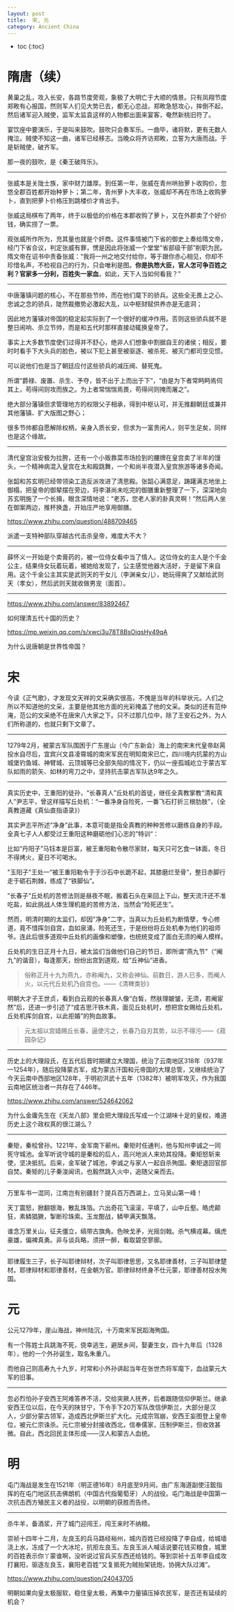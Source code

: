 ```yaml
---
layout: post
title:  宋, 元
category: Ancient China 
---
```


* toc
{:toc}

# 隋唐（续）

黄巢之乱，攻入长安，各路节度旁观，象极了大明亡于大顺的情景。只有凤翔节度郑畋有心报国，然则军人们见大势已去，都无心恋战，郑畋急怒攻心，摔倒不起，然后诸军迎入贼使，监军太监袁这样的人物都出面来宴客，奄然新桃旧符了。

宴饮座中要演乐，于是叫来鼓吹。鼓吹只会奏军乐。一曲毕，诸将默，更有无数人掩泣。贼使不知这一曲，诸军已经移志。当晚众将齐访郑畋，立誓为大唐而战。于是斩贼使，破齐军。

那一夜的鼓吹，是《秦王破阵乐》。

---

张威本是关陇士族，家中财力雄厚。到任第一年，张威在青州哄抬萝卜收购价，忽悠全郡百姓都开始种萝卜；第二年，青州萝卜大丰收，张威却不再在市场上收购萝卜，直到把萝卜价格压到跳楼价才肯出手。

张威这局棋布了两年，终于以极低的价格在本郡收购了萝卜，又在外郡卖了个好价钱，确实捞了一票。

观张威所作所为，充其量也就是个奸商。这件事情被门下省的御史上奏给隋文帝，经门下省合议，判定张威有罪，愣是因此将张威一个堂堂“省部级干部”削职为民。隋文帝在诏书中责备张威：“我将一州之地交付给你，等于跟你赤心相见，你却不珍惜名声，不检视自己的行为，只会唯利是图。**你是执笏大臣，官人怎可争百姓之利？官家多一分利，百姓失一家血**，如此，天下人当如何看我？”

---

中唐藩镇问题的核心，不在那些节帅，而在他们麾下的骄兵。这些全无畏上之心、忠诚之念的骄兵，陡然裁撤势必激起大乱，以中枢财赋供养亦是无底洞；

因此地方藩镇对帝国的稳定起实际到了一个很好的缓冲作用。否则这些骄兵就不是整日闹响、杀立节帅，而是和五代时那样直接动辄换皇帝了。

事实上大多数节度使们过得并不舒心，绝非人们想象中割据自王的诸侯；相反，要时时看手下大头兵的脸色，被以下犯上甚至被驱逐、被杀死、被灭门都司空见惯。

可以说他们也是当了朝廷应付这些骄兵的减压阀、替死鬼。

所谓“爵禄、废置、杀生、予夺，皆不出于上而出于下”，“由是为下者常眄眄焉伺其上，苟得间则攻而族之。为上者常惴惴焉畏，苟得间则掩而屠之”。

绝大部分藩镇但求管理地方的权限父子相承，得到中枢认可，并无推翻朝廷或兼并其他藩镇、扩大版图之野心；

很多节帅都自愿解除权柄，亲身入质长安，但求为一富贵闲人，则平生足矣，同样也是这个缘故。

---

清代皇宫治安极为拉胯，还有一个小贩靠菜市场捡到的腰牌在皇宫卖了半年的馒头，一个精神病混入皇宫在太和殿跳舞，一个和尚半夜潜入皇宫旅游等诸多奇闻。

张韶和苏玄明已经带领染工造反派攻进了清思殿。张韶心满意足，踌躇满志地坐上御榻，把皇帝的御辇摆在旁边，将李湛尚未吃完的御膳重新整理了一下，深深地向苏玄明施了一个长揖，眼含深情地说：“老苏，您老人家的卦真灵啊！”然后两人坐在御案两边，推杯换盏，开始庄严地享用御膳。

https://www.zhihu.com/question/488709465

派遣一支特种部队穿越古代击杀皇帝，难度大不大？

---

薛怀义一开始是个卖膏药的，被一位侍女看中当了情人。这位侍女的主人是个千金公主，结果侍女玩着玩着，被她给发现了，公主感觉他器大活好，于是留下来自用。这个千金公主其实是武则天的干女儿（李渊亲女儿），她玩得爽了又献给武则天（孝女），然后武则天就收做男宠（面首）。

---

https://www.zhihu.com/answer/83892467

如何理清五代十国的历史？

https://mp.weixin.qq.com/s/xwci3u78T8BsOiqsHy49qA

为什么说唐朝是世界性帝国？

# 宋

今读《正气歌》，才发现文天祥的文采确实很高，不愧是当年的科举状元。人们之所以不知道他的文采，主要是他其他方面的光彩掩盖了他的文采。类似的还有范仲淹，范公的文采绝不在唐宋八大家之下。只不过那几位中，除了王安石之外，为人们所称道的，也就只剩下文章了。

---

1279年2月，被蒙古军队围困于广东崖山（今广东新会）海上的南宋末代皇帝赵昺投水自尽后，宜宾兴文县凌霄城的南宋军民在明知南宋已亡，四川境内抗蒙的方山城堡钓鱼城、神臂城、云顶城等已全部失陷的情况下，仍以一座孤城屹立于蒙古军队如雨的箭矢、如林的弯刀之中，坚持抗击蒙古军队达9年之久。

---

真实历史中，王重阳的徒孙，“长春真人”丘处机的首徒，继任全真教掌教“清和真人”尹志平，曾这样描写丘处机：“一番净身自险死，一番飞石打折三根肋肢”，（全真教道藏《真仙直指语录》）

其实尹志平所述“净身”此事，本意可能是指全真教的种种苦修以磨练自身的手段。全真七子人人都受过王重阳这种磨砺他们心志的”特训“：

比如“丹阳子”马钰本是巨富，被王重阳勒令散尽家财，每天只可乞食一钵面，冬日不得烤火，夏日不可喝水。

"玉阳子"王处一“被王重阳勒令于于沙石中长跪不起，其膝磨烂至骨”，整日赤脚行走于砺石荆棘，练成了“铁脚仙”。

”长春子“丘处机的苦修法则是昼夜不眠，搬着石头在来回上下山，整天流汗还不准吃盐，如此挑战人体生理机能的苦修方法，当然会“险死还生”。

然而，明清时期的太监们，却因"净身”二字，当真以为丘处机为断情孽，专心修道，竟不惜挥剑自宫，血如泉涌，险死还生，于是纷纷将丘处机奉为他们的祖师爷。连此后很多道观中丘处机的画像和塑像，也统统变成了面白无须的阉人模样。

丘处机的生日正月十九日，被太监们当做他们自己的节日，即所谓“燕九节"（“阉九”的谐音），每逢那天，纷纷出宫到道观，给”丘神仙“进香。

>俗称正月十九为燕九，亦称阉九，又称会神仙。前数日，游人已多，而阉人火，以元代丘处机乃自宫也。——《清稗类钞》

明朝大才子王世贞，看到白云观的长春真人像“白皙，然肤理皴皱，无须，若阉宦然”后，还进一步引述了“成吉思汗铁木真，面见丘处机时，想把宫女赐给丘处机，丘处机挥剑自宫，以此拒婚”的狗血故事。

>元太祖以宫嫱赐丘长春，逼使污之，长春乃自刃其势，以示不得污——《菽园杂记》

---

历史上的大理段氏，在五代后晋时期建立大理国，统治了云南地区318年（937年—1254年），随后投降蒙古军，成为蒙古汗国和元帝国的大理总管，又继续统治了今天云南中西部地区128年，于明初洪武十五年（1382年）被明军攻灭，作为我国云南地区统治者一共存在了446年。

https://www.zhihu.com/answer/524642062

为什么金庸先生在《天龙八部》里会把大理段氏写成一个江湖味十足的皇权，难道历史上这个政权真的很江湖么？

---

秦矩，秦桧曾孙。1221年，金军南下蕲州。秦矩时任通判，他与知州李诚之一同死守城池。金军听说守城的是秦桧的后人，高兴地派人来劝其投降。秦矩怒斩来使，坚决抵抗。后来，金军破了城池，李诚之与家人一起自杀殉国。秦矩退回官邸自焚。秦矩的儿子秦浚闻讯，也毅然跳入火中，追随父亲而去。

---

万里车书一混同，江南岂有别疆封？提兵百万西湖上，立马吴山第一峰！

天丁震怒，掀翻银海，散乱珠箔。六出奇花飞滚滚，平填了，山中丘壑。皓虎颠狂，素鳞猖獗，掣断珍珠索。玉龙酣战，鳞甲满天飘落。

谁念万里关山，征夫僵立，缟带古旗角。色映戈矛，光摇剑戟。杀气横戎幕。缡虎豪雄，偏裨真勇。非与谈兵略，须拼一醉，看取碧空寥廓。

---

耶律履生三子，长子叫耶律辩材，次子叫耶律思思，又名耶律善材，三子叫耶律楚材。耶律辩材和耶律善材，在金朝为官。耶律辩材终身不仕元蒙，耶律善材投水殉国。

# 元

公元1279年，崖山海战，神州陆沉，十万南宋军民蹈海殉国。

有一个陈姓士兵跳海不死，侥幸逃生，避居乡间，娶妻生女，四十九年后（1328年），他的一个外孙诞生，取名朱重八。

而他自己则高寿九十九岁，时常和小外孙讲起当年在张世杰将军麾下，血战蒙元大军的旧事。

---

忽必烈怕孙子安西王阿难答养不活，交给突厥人抚养，后者跟随信仰伊斯兰。继承安西王位以后，在今天的陕甘宁，下令手下20万军队改信伊斯兰，大部分是汉人，少部分蒙古领军，造成西北伊斯兰扩大化。元成宗驾崩，安西王妄图登上皇帝位，被元仁宗诛杀。元仁宗被分封接收西北，信奉儒家，压制伊斯兰，但收效甚微。自此，西北回民主体形成——汉人和蒙古人血统。

# 明

屯门海战是发生在1521年（明正德16年）8月底至9月间，由广东海道副使汪鋐指挥的在屯门地区抗击佛朗机（中国古代指葡萄牙）人的战役。屯门海战是中国第一次抗击西方殖民主义者的战役，以明朝的获胜而告终。

---

杀牛羊，备酒浆，开了城门迎闯王，闯王来时不纳粮。

崇祯十四年十二月，左良玉的兵马路经裕州，城内百姓已经投降了李自成，给城墙浇上水，冻成了一个大冰坨，抗拒左良玉。左良玉派人喊话说要花钱买粮食，城里的百姓表示你丫蒙谁啊，没听说过官兵买东西还给钱的。等到崇祯十五年李自成攻打襄阳，驱逐左良玉，襄阳老百姓“又复抵死为贼抬架铳炮，协拥大队过滩”。

https://www.zhihu.com/question/24043705

明朝如果向皇太极服软，稳住皇太极，再集中力量镇压掉农民军，是否还有延续的机会？
